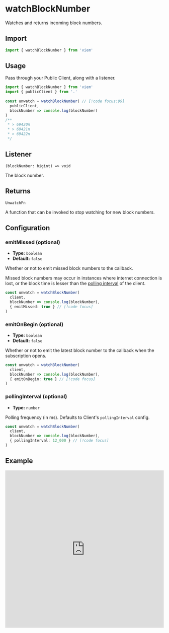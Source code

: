 # watchBlockNumber

Watches and returns incoming block numbers.

## Import

```ts
import { watchBlockNumber } from 'viem'
```

## Usage

Pass through your Public Client, along with a listener.

```ts
import { watchBlockNumber } from 'viem'
import { publicClient } from '.'
 
const unwatch = watchBlockNumber( // [!code focus:99]
  publicClient,
  blockNumber => console.log(blockNumber)
)
/**
 * > 69420n
 * > 69421n
 * > 69422n
 */
```

## Listener

`(blockNumber: bigint) => void`

The block number.

## Returns

`UnwatchFn`

A function that can be invoked to stop watching for new block numbers.

## Configuration

### emitMissed (optional)

- **Type:** `boolean`
- **Default:** `false`

Whether or not to emit missed block numbers to the callback. 

Missed block numbers may occur in instances where internet connection is lost, or the block time is lesser than the [polling interval](/TODO) of the client.

```ts
const unwatch = watchBlockNumber(
  client,
  blockNumber => console.log(blockNumber),
  { emitMissed: true } // [!code focus]
)
```

### emitOnBegin (optional)

- **Type:** `boolean`
- **Default:** `false`

Whether or not to emit the latest block number to the callback when the subscription opens.

```ts
const unwatch = watchBlockNumber(
  client,
  blockNumber => console.log(blockNumber),
  { emitOnBegin: true } // [!code focus]
)
```

### pollingInterval (optional)

- **Type:** `number`

Polling frequency (in ms). Defaults to Client's `pollingInterval` config.

```ts
const unwatch = watchBlockNumber(
  client,
  blockNumber => console.log(blockNumber),
  { pollingInterval: 12_000 } // [!code focus]
)
```

## Example

<iframe frameborder="0" width="100%" height="500px" src="https://replit.com/@jxom/TODO"></iframe>